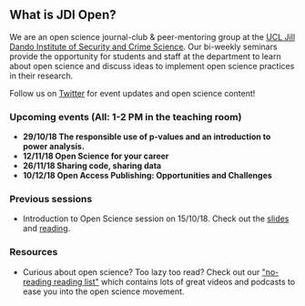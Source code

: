 ## What is JDI Open?

We are an open science journal-club & peer-mentoring group at the [UCL Jill Dando Institute of Security and Crime Science](http://www.ucl.ac.uk/jill-dando-institute). Our bi-weekly seminars provide the opportunity for students and staff at the department to learn about open science and discuss ideas to implement open science practices in their research.

Follow us on [Twitter](https://twitter.com/JDI_Open) for event updates and open science content! 

### Upcoming events (All: 1-2 PM in the teaching room)
- **29/10/18 The responsible use of p-values and an introduction to power analysis.** 
- **12/11/18 Open Science for your career**
- **26/11/18 Sharing code, sharing data**
- **10/12/18 Open Access Publishing: Opportunities and Challenges**

### Previous sessions
- Introduction to Open Science session on 15/10/18. Check out the [slides](jdiopen.github.io/introduction_slides.pptx) and [reading](https://psyarxiv.com/ak6jr).

### Resources
- Curious about open science? Too lazy too read? Check out our ["no-reading reading list"](https://jdiopen.github.io/noreading.pdf) which contains lots of great videos and podcasts to ease you into the open science movement. 
